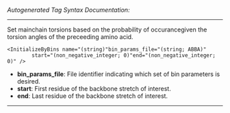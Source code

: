 _Autogenerated Tag Syntax Documentation:_

---
Set mainchain torsions based on the probability of occurancegiven the torsion angles of the preceeding amino acid.

```
<InitializeByBins name="(string)"bin_params_file="(string; ABBA)"
        start="(non_negative_integer; 0)"end="(non_negative_integer; 0)" />
```

-   **bin_params_file**: File identifier indicating which set of bin parameters is desired.
-   **start**: First residue of the backbone stretch of interest.
-   **end**: Last residue of the backbone stretch of interest.

---
